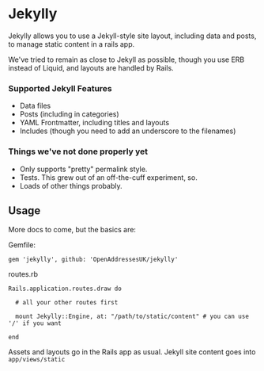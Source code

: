 # Jekylly

Jekylly allows you to use a Jekyll-style site layout, including data and posts, to manage static content in a rails app.

We've tried to remain as close to Jekyll as possible, though you use ERB instead of Liquid, and layouts are handled by Rails.

### Supported Jekyll Features

* Data files
* Posts (including in categories)
* YAML Frontmatter, including titles and layouts
* Includes (though you need to add an underscore to the filenames)

### Things we've not done properly yet

* Only supports "pretty" permalink style.
* Tests. This grew out of an off-the-cuff experiment, so.
* Loads of other things probably.

## Usage

More docs to come, but the basics are:

Gemfile:
```
gem 'jekylly', github: 'OpenAddressesUK/jekylly'
```

routes.rb
```
Rails.application.routes.draw do

  # all your other routes first

  mount Jekylly::Engine, at: "/path/to/static/content" # you can use '/' if you want
  
end
```

Assets and layouts go in the Rails app as usual. Jekyll site content goes into `app/views/static`